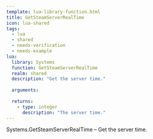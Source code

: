 ```yaml
---
template: lua-library-function.html
title: GetSteamServerRealTime
icon: lua-shared
tags:
  - lua
  - shared
  - needs-verification
  - needs-example
lua:
  library: Systems
  function: GetSteamServerRealTime
  realm: shared
  description: "Get the server time."
  
  arguments:
  
  returns:
    - type: integer
      description: "The server time."
---
```


<div class="lua__search__keywords">
Systems.GetSteamServerRealTime &#x2013; Get the server time.
</div>
